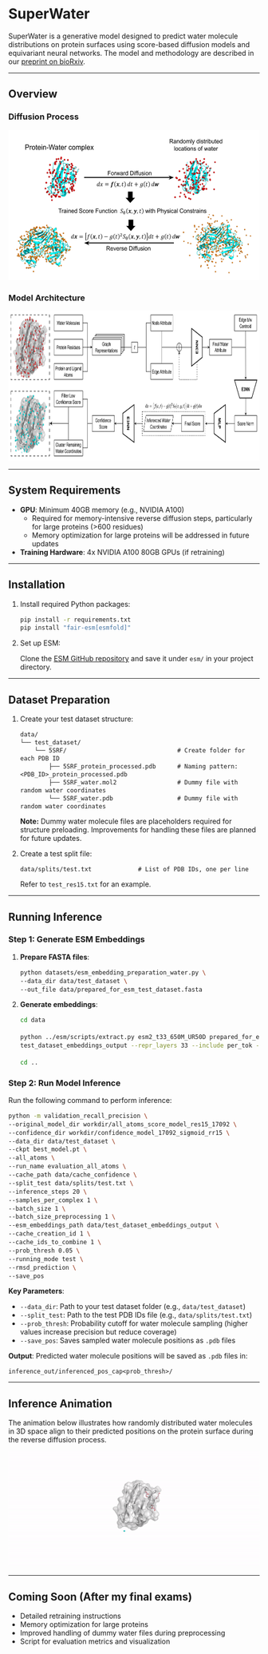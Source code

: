 # SuperWater

SuperWater is a generative model designed to predict water molecule distributions on protein surfaces using score-based diffusion models and equivariant neural networks. The model and methodology are described in our [preprint on bioRxiv](https://www.biorxiv.org/content/10.1101/2024.11.18.624208v1).

---
## Overview

### Diffusion Process
<img src="./images/model_arch/diffusion_process.png" height="300"/>

### Model Architecture
<img src="./images/model_arch/superwater_model_arch.png" height="300"/>

---
## System Requirements

- **GPU**: Minimum 40GB memory (e.g., NVIDIA A100)
  - Required for memory-intensive reverse diffusion steps, particularly for large proteins (>600 residues)
  - Memory optimization for large proteins will be addressed in future updates
- **Training Hardware**: 4x NVIDIA A100 80GB GPUs (if retraining)

---
## Installation

1. Install required Python packages:
    ```bash
    pip install -r requirements.txt
    pip install "fair-esm[esmfold]"
    ```

2. Set up ESM:
    
   Clone the [ESM GitHub repository](https://github.com/facebookresearch/esm) and save it under `esm/` in your project directory.

---
## Dataset Preparation
1. Create your test dataset structure:
    ```
    data/
    └── test_dataset/
        └── 5SRF/                               # Create folder for each PDB ID
            ├── 5SRF_protein_processed.pdb      # Naming pattern: <PDB_ID>_protein_processed.pdb
            ├── 5SRF_water.mol2                 # Dummy file with random water coordinates
            └── 5SRF_water.pdb                  # Dummy file with random water coordinates
    ```

    **Note:** Dummy water molecule files are placeholders required for structure preloading. Improvements for handling these files are planned for future updates.

2. Create a test split file:
    ```
    data/splits/test.txt             # List of PDB IDs, one per line
    ```
    Refer to `test_res15.txt` for an example.

---
## Running Inference

### Step 1: Generate ESM Embeddings

1. **Prepare FASTA files**:
    ```bash
    python datasets/esm_embedding_preparation_water.py \
    --data_dir data/test_dataset \
    --out_file data/prepared_for_esm_test_dataset.fasta
    ```

2. **Generate embeddings**:
    ```bash
    cd data

    python ../esm/scripts/extract.py esm2_t33_650M_UR50D prepared_for_esm_test_dataset.fasta \
    test_dataset_embeddings_output --repr_layers 33 --include per_tok --truncation_seq_length 4096

    cd ..
    ```

### Step 2: Run Model Inference

Run the following command to perform inference:

```bash
python -m validation_recall_precision \
--original_model_dir workdir/all_atoms_score_model_res15_17092 \
--confidence_dir workdir/confidence_model_17092_sigmoid_rr15 \
--data_dir data/test_dataset \
--ckpt best_model.pt \
--all_atoms \
--run_name evaluation_all_atoms \
--cache_path data/cache_confidence \
--split_test data/splits/test.txt \
--inference_steps 20 \
--samples_per_complex 1 \
--batch_size 1 \
--batch_size_preprocessing 1 \
--esm_embeddings_path data/test_dataset_embeddings_output \
--cache_creation_id 1 \
--cache_ids_to_combine 1 \
--prob_thresh 0.05 \
--running_mode test \
--rmsd_prediction \
--save_pos
```

**Key Parameters**:
- `--data_dir`: Path to your test dataset folder (e.g., `data/test_dataset`)
- `--split_test`: Path to the test PDB IDs file (e.g., `data/splits/test.txt`)
- `--prob_thresh`: Probability cutoff for water molecule sampling (higher values increase precision but reduce coverage)
- `--save_pos`: Saves sampled water molecule positions as `.pdb` files

**Output**:
Predicted water molecule positions will be saved as `.pdb` files in:
```
inference_out/inferenced_pos_cap<prob_thresh>/
```

---
## Inference Animation

The animation below illustrates how randomly distributed water molecules in 3D space align to their predicted positions on the protein surface during the reverse diffusion process.

![Inference Animation](./images/inference_out/4YL4.gif)

---
## Coming Soon (After my final exams)
- Detailed retraining instructions
- Memory optimization for large proteins
- Improved handling of dummy water files during preprocessing
- Script for evaluation metrics and visualization